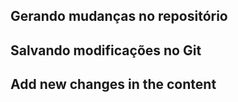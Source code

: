 ## Gerando mudanças no repositório

## Salvando modificações no Git

## Add new changes in the content